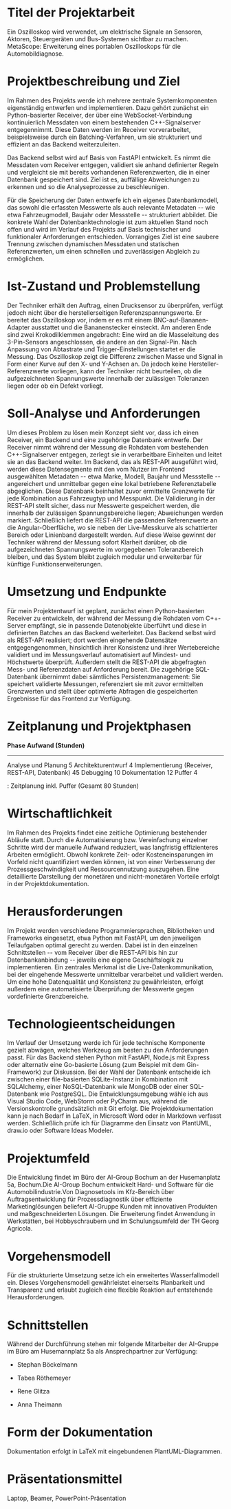 # Titel der Projektarbeit

Ein Oszilloskop wird verwendet, um elektrische Signale an Sensoren,
Aktoren, Steuergeräten und Bus-Systemen sichtbar zu machen. MetaScope:
Erweiterung eines portablen Oszilloskops für die Automobildiagnose.

# Projektbeschreibung und Ziel

Im Rahmen des Projekts werde ich mehrere zentrale Systemkomponenten
eigenständig entwerfen und implementieren. Dazu gehört zunächst ein
Python-basierter Receiver, der über eine WebSocket-Verbindung
kontinuierlich Messdaten von einem bestehenden C++-Signalserver
entgegennimmt. Diese Daten werden im Receiver vorverarbeitet,
beispielsweise durch ein Batching-Verfahren, um sie strukturiert und
effizient an das Backend weiterzuleiten.

Das Backend selbst wird auf Basis von FastAPI entwickelt. Es nimmt die
Messdaten vom Receiver entgegen, validiert sie anhand definierter Regeln
und vergleicht sie mit bereits vorhandenen Referenzwerten, die in einer
Datenbank gespeichert sind. Ziel ist es, auffällige Abweichungen zu
erkennen und so die Analyseprozesse zu beschleunigen.

Für die Speicherung der Daten entwerfe ich ein eigenes Datenbankmodell,
das sowohl die erfassten Messwerte als auch relevante Metadaten -- wie
etwa Fahrzeugmodell, Baujahr oder Messstelle -- strukturiert abbildet.
Die konkrete Wahl der Datenbanktechnologie ist zum aktuellen Stand noch
offen und wird im Verlauf des Projekts auf Basis technischer und
funktionaler Anforderungen entschieden. Vorrangiges Ziel ist eine
saubere Trennung zwischen dynamischen Messdaten und statischen
Referenzwerten, um einen schnellen und zuverlässigen Abgleich zu
ermöglichen.

# Ist-Zustand und Problemstellung

Der Techniker erhält den Auftrag, einen Drucksensor zu überprüfen,
verfügt jedoch nicht über die herstellerseitigen Referenzspannungswerte.
Er bereitet das Oszilloskop vor, indem er es mit einem
BNC-auf-Bananen-Adapter ausstattet und die Bananenstecker einsteckt. Am
anderen Ende sind zwei Krokodilklemmen angebracht: Eine wird an die
Masseleitung des 3-Pin-Sensors angeschlossen, die andere an den
Signal-Pin. Nach Anpassung von Abtastrate und Trigger-Einstellungen
startet er die Messung. Das Oszilloskop zeigt die Differenz zwischen
Masse und Signal in Form einer Kurve auf den X- und Y-Achsen an. Da
jedoch keine Hersteller-Referenzwerte vorliegen, kann der Techniker
nicht beurteilen, ob die aufgezeichneten Spannungswerte innerhalb der
zulässigen Toleranzen liegen oder ob ein Defekt vorliegt.

# Soll-Analyse und Anforderungen

Um dieses Problem zu lösen mein Konzept sieht vor, dass ich einen
Receiver, ein Backend und eine zugehörige Datenbank entwerfe. Der
Receiver nimmt während der Messung die Rohdaten vom bestehenden
C++-Signalserver entgegen, zerlegt sie in verarbeitbare Einheiten und
leitet sie an das Backend weiter. Im Backend, das als REST-API
ausgeführt wird, werden diese Datensegmente mit den vom Nutzer im
Frontend ausgewählten Metadaten -- etwa Marke, Modell, Baujahr und
Messstelle -- angereichert und unmittelbar gegen eine lokal betriebene
Referenztabelle abgeglichen. Diese Datenbank beinhaltet zuvor ermittelte
Grenzwerte für jede Kombination aus Fahrzeugtyp und Messpunkt. Die
Validierung in der REST-API stellt sicher, dass nur Messwerte
gespeichert werden, die innerhalb der zulässigen Spannungsbereiche
liegen; Abweichungen werden markiert. Schließlich liefert die REST-API
die passenden Referenzwerte an die Angular-Oberfläche, wo sie neben der
Live-Messkurve als schattierter Bereich oder Linienband dargestellt
werden. Auf diese Weise gewinnt der Techniker während der Messung sofort
Klarheit darüber, ob die aufgezeichneten Spannungswerte im vorgegebenen
Toleranzbereich bleiben, und das System bleibt zugleich modular und
erweiterbar für künftige Funktionserweiterungen.

# Umsetzung und Endpunkte

Für mein Projektentwurf ist geplant, zunächst einen Python-basierten
Receiver zu entwickeln, der während der Messung die Rohdaten vom
C++-Server empfängt, sie in passende Datenobjekte überführt und diese in
definierten Batches an das Backend weiterleitet. Das Backend selbst wird
als REST-API realisiert; dort werden eingehende Datensätze
entgegengenommen, hinsichtlich ihrer Konsistenz und ihrer Wertebereiche
validiert und im Messungsverlauf automatisiert auf Mindest- und
Höchstwerte überprüft. Außerdem stellt die REST-API die abgefragten
Mess- und Referenzdaten auf Anforderung bereit. Die zugehörige
SQL-Datenbank übernimmt dabei sämtliches Persistenzmanagement: Sie
speichert validierte Messungen, referenziert sie mit zuvor ermittelten
Grenzwerten und stellt über optimierte Abfragen die gespeicherten
Ergebnisse für das Frontend zur Verfügung.

# Zeitplanung und Projektphasen

  **Phase**                                          **Aufwand (Stunden)**
  ------------------------------------------------- -----------------------
  Analyse und Planung                                          5
  Architekturentwurf                                           4
  Implementierung (Receiver, REST-API, Datenbank)             45
  Debugging                                                   10
  Dokumentation                                               12
  Puffer                                                       4

  : Zeitplanung inkl. Puffer (Gesamt 80 Stunden)

# Wirtschaftlichkeit

Im Rahmen des Projekts findet eine zeitliche Optimierung bestehender
Abläufe statt. Durch die Automatisierung bzw. Vereinfachung einzelner
Schritte wird der manuelle Aufwand reduziert, was langfristig
effizienteres Arbeiten ermöglicht. Obwohl konkrete Zeit- oder
Kosteneinsparungen im Vorfeld nicht quantifiziert werden können, ist von
einer Verbesserung der Prozessgeschwindigkeit und Ressourcennutzung
auszugehen. Eine detaillierte Darstellung der monetären und
nicht-monetären Vorteile erfolgt in der Projektdokumentation.

# Herausforderungen

Im Projekt werden verschiedene Programmiersprachen, Bibliotheken und
Frameworks eingesetzt, etwa Python mit FastAPI, um den jeweiligen
Teilaufgaben optimal gerecht zu werden. Dabei ist in den einzelnen
Schnittstellen -- vom Receiver über die REST-API bis hin zur
Datenbankanbindung -- jeweils eine eigene Geschäftslogik zu
implementieren. Ein zentrales Merkmal ist die Live-Datenkommunikation,
bei der eingehende Messwerte unmittelbar verarbeitet und validiert
werden. Um eine hohe Datenqualität und Konsistenz zu gewährleisten,
erfolgt außerdem eine automatisierte Überprüfung der Messwerte gegen
vordefinierte Grenzbereiche.

# Technologieentscheidungen

Im Verlauf der Umsetzung werde ich für jede technische Komponente
gezielt abwägen, welches Werkzeug am besten zu den Anforderungen passt.
Für das Backend stehen Python mit FastAPI, Node.js mit Express oder
alternativ eine Go-basierte Lösung (zum Beispiel mit dem Gin-Framework)
zur Diskussion. Bei der Wahl der Datenbank entscheide ich zwischen einer
file-basierten SQLite-Instanz in Kombination mit SQLAlchemy, einer
NoSQL-Datenbank wie MongoDB oder einer SQL-Datenbank wie PostgreSQL. Die
Entwicklungsumgebung wähle ich aus Visual Studio Code, WebStorm oder
PyCharm aus, während die Versionskontrolle grundsätzlich mit Git
erfolgt. Die Projektdokumentation kann je nach Bedarf in LaTeX, in
Microsoft Word oder in Markdown verfasst werden. Schließlich prüfe ich
für Diagramme den Einsatz von PlantUML, draw.io oder Software Ideas
Modeler.

# Projektumfeld

Die Entwicklung findet im Büro der AI-Group Bochum an der Husemanplatz
5a, Bochum.Die AI-Group Bochum entwickelt Hard- und Software für die
Automobilindustrie.Von Diagnosetools im Kfz-Bereich über
Auftragsentwicklung für Prozessdiagnostik über effiziente
Marketinglösungen beliefert AI-Gruppe Kunden mit innovativen Produkten
und maßgeschneiderten Lösungen. Die Erweiterung findet Anwendung in
Werkstätten, bei Hobbyschraubern und im Schulungsumfeld der TH Georg
Agricola.

# Vorgehensmodell

Für die strukturierte Umsetzung setze ich ein erweitertes
Wasserfallmodell ein. Dieses Vorgehensmodell gewährleistet einerseits
Planbarkeit und Transparenz und erlaubt zugleich eine flexible Reaktion
auf entstehende Herausforderungen.

# Schnittstellen

Während der Durchführung stehen mir folgende Mitarbeiter der AI-Gruppe
im Büro am Husemannplatz 5a als Ansprechpartner zur Verfügung:

-   Stephan Böckelmann

-   Tabea Röthemeyer

-   Rene Glitza

-   Anna Theimann

# Form der Dokumentation

Dokumentation erfolgt in LaTeX mit eingebundenen PlantUML-Diagrammen.

# Präsentationsmittel

Laptop, Beamer, PowerPoint-Präsentation
